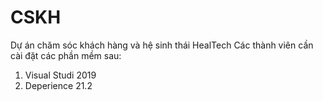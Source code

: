 # CSKH
Dự án chăm sóc khách  hàng và  hệ sinh thái  HealTech
Các thành viên cần cài đặt các phần mềm sau:
1. Visual Studi 2019
2. Deperience 21.2
